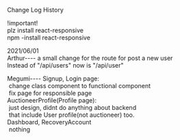 Change Log History


!important!  
plz install react-responsive  
npm -install react-responsive  

2021/06/01  
Arthur----
 a small change for the route for post a new user  
 Instead of "/api/users" now is "/api/user"  

Megumi----
Signup, Login page:  
&nbsp;change class component to functional component  
&nbsp;fix page for responsible page    
AuctioneerProfile(Profile page):    
&nbsp;just design, didnt do anything about backend   
&nbsp;that include User profile(not auctioneer) too.  
Dashboard, RecoveryAccount   
&nbsp;nothing    

